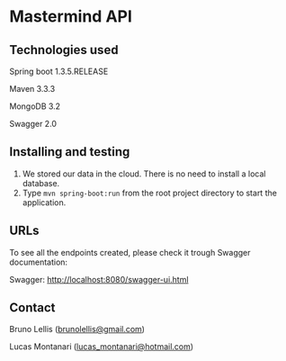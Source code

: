 
# Mastermind API

## Technologies used
  Spring boot 1.3.5.RELEASE
  
  Maven 3.3.3
  
  MongoDB 3.2
  
  Swagger 2.0
  
## Installing and testing
  1. We stored our data in the cloud. There is no need to install a local database.
  2. Type `mvn spring-boot:run` from the root project directory to start the application.
   
## URLs
  To see all the endpoints created, please check it trough Swagger documentation:

  Swagger: [http://localhost:8080/swagger-ui.html](http://localhost:8080/swagger-ui.html)
  
## Contact
  Bruno Lellis (brunolellis@gmail.com)
  
  Lucas Montanari (lucas_montanari@hotmail.com)
